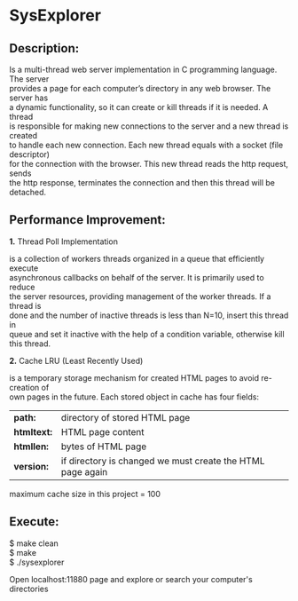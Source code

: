 # SysExplorer


Description:
------------

Is a multi-thread web server implementation in C programming language. The server <br>
provides a page  for each computer’s directory in any web browser. The server has <br>
a dynamic functionality, so it can create or kill threads if it is needed. A thread <br>
is responsible for making new connections to the server and a new thread is created <br>
to handle each new connection. Each new thread equals with a socket (file descriptor) <br>
for the connection with the browser. This new thread reads the http request, sends <br>
the http response, terminates the connection and then this thread will be detached. <br>   


Performance Improvement:
------------------------

<b>1.</b> Thread Poll Implementation

is a collection of workers threads organized in a queue that efficiently execute <br>
asynchronous callbacks on behalf of the server. It is primarily used to reduce <br>
the server resources, providing management of the worker threads. If a thread is <br>
done and the number of inactive threads is less than N=10, insert this thread in <br>
queue and set it inactive with the help of a condition variable, otherwise kill <br>
this thread.

<b>2.</b> Cache LRU (Least Recently Used)

is a temporary storage mechanism for created HTML pages to avoid re-creation of <br>
own pages in the future. Each stored object in cache has four fields:


<table>
<tr>
  <td>
    <b>path:</b>
  </td>
  <td>
    directory of stored HTML page
  </td>
</tr>
<tr>
  <td>
    <b>htmltext:</b>
  </td>
  <td>
    HTML page content
  </td>
</tr>
<tr>
  <td>
    <b>htmllen:</b>
  </td>
  <td>
    bytes of HTML page 
  </td>
</tr>
<tr>
  <td>
    <b>version:</b>
  </td>
  <td>
    if directory is changed we must create the HTML page again
  </td>
</tr>
</table>


maximum cache size in this project = 100


Execute:
--------

$ make clean <br>
$ make <br>
$ ./sysexplorer <br>

Open localhost:11880 page and explore or search your computer's directories

